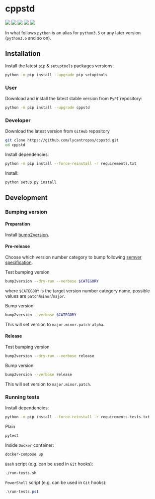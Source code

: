 cppstd
======

[![](https://travis-ci.com/lycantropos/cppstd.svg?branch=master)](https://travis-ci.com/lycantropos/cppstd "Travis CI")
[![](https://dev.azure.com/lycantropos/cppstd/_apis/build/status/lycantropos.cppstd?branchName=master)](https://dev.azure.com/lycantropos/cppstd/_build/latest?branchName=master "Azure Pipelines")
[![](https://codecov.io/gh/lycantropos/cppstd/branch/master/graph/badge.svg)](https://codecov.io/gh/lycantropos/cppstd "Codecov")
[![](https://img.shields.io/github/license/lycantropos/cppstd.svg)](https://github.com/lycantropos/cppstd/blob/master/LICENSE "License")
[![](https://badge.fury.io/py/cppstd.svg)](https://badge.fury.io/py/cppstd "PyPI")

In what follows `python` is an alias for `python3.5` or any later
version (`python3.6` and so on).

Installation
------------

Install the latest `pip` & `setuptools` packages versions:
```bash
python -m pip install --upgrade pip setuptools
```

### User

Download and install the latest stable version from `PyPI` repository:
```bash
python -m pip install --upgrade cppstd
```

### Developer

Download the latest version from `GitHub` repository
```bash
git clone https://github.com/lycantropos/cppstd.git
cd cppstd
```

Install dependencies:
```bash
python -m pip install --force-reinstall -r requirements.txt
```

Install:
```bash
python setup.py install
```

Development
-----------

### Bumping version

#### Preparation

Install
[bump2version](https://github.com/c4urself/bump2version#installation).

#### Pre-release

Choose which version number category to bump following [semver
specification](http://semver.org/).

Test bumping version
```bash
bump2version --dry-run --verbose $CATEGORY
```

where `$CATEGORY` is the target version number category name, possible
values are `patch`/`minor`/`major`.

Bump version
```bash
bump2version --verbose $CATEGORY
```

This will set version to `major.minor.patch-alpha`. 

#### Release

Test bumping version
```bash
bump2version --dry-run --verbose release
```

Bump version
```bash
bump2version --verbose release
```

This will set version to `major.minor.patch`.

### Running tests

Install dependencies:
```bash
python -m pip install --force-reinstall -r requirements-tests.txt
```

Plain
```bash
pytest
```

Inside `Docker` container:
```bash
docker-compose up
```

`Bash` script (e.g. can be used in `Git` hooks):
```bash
./run-tests.sh
```

`PowerShell` script (e.g. can be used in `Git` hooks):
```powershell
.\run-tests.ps1
```
